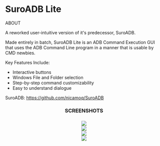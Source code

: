 SuroADB Lite
=============================================================
ABOUT

A reworked user-intuitive version of it's predecessor, SuroADB.

Made entirely in batch, SuroADB Lite is an ADB Command Execution GUI that
uses the ADB Command Line program in a manner that is usable by CMD newbies.


Key Features Include:
- Interactive buttons
- Windows File and Folder selection
- Step-by-step command customizability
- Easy to understand dialogue

SuroADB: https://github.com/nicamoq/SuroADB


<center><h3>SCREENSHOTS<h3></center>


<p class="aligncenter">
  <center><img src="https://i.ibb.co/c6RpyWp/1.png"></center>
  <center><img src="https://i.ibb.co/mSHzG2L/2.png"></center>
  <center><img src="https://i.ibb.co/cQPSrGY/3.png"></center>
  <center><img src="https://i.ibb.co/4jBdp7H/4.png"></center>
</p>
